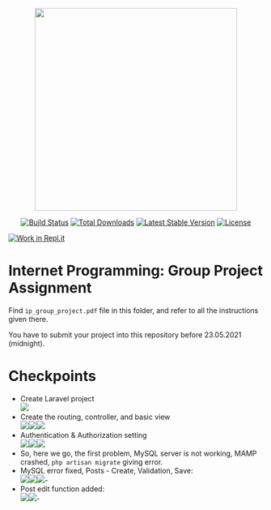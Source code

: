<p align="center"><a href="https://laravel.com" target="_blank"><img src="https://raw.githubusercontent.com/laravel/art/master/logo-lockup/5%20SVG/2%20CMYK/1%20Full%20Color/laravel-logolockup-cmyk-red.svg" width="400"></a></p>

<p align="center">
<a href="https://travis-ci.org/laravel/framework"><img src="https://travis-ci.org/laravel/framework.svg" alt="Build Status"></a>
<a href="https://packagist.org/packages/laravel/framework"><img src="https://img.shields.io/packagist/dt/laravel/framework" alt="Total Downloads"></a>
<a href="https://packagist.org/packages/laravel/framework"><img src="https://img.shields.io/packagist/v/laravel/framework" alt="Latest Stable Version"></a>
<a href="https://packagist.org/packages/laravel/framework"><img src="https://img.shields.io/packagist/l/laravel/framework" alt="License"></a>
</p>

[![Work in Repl.it](https://classroom.github.com/assets/work-in-replit-14baed9a392b3a25080506f3b7b6d57f295ec2978f6f33ec97e36a161684cbe9.svg)](https://classroom.github.com/online_ide?assignment_repo_id=402169&assignment_repo_type=GroupAssignmentRepo)
# Internet Programming: Group Project Assignment

Find `ip_group_project.pdf` file in this folder, and refer to all the instructions given there.

You have to submit your project into this repository before 23.05.2021 (midnight).

[comment]: <> (## Portfolio website)

[comment]: <> (`HTML` `CSS` `PHP` `LARAVEl` `MySQL`)

[comment]: <> (- Pages)

[comment]: <> (    - Landing page, should include )

[comment]: <> (    - Projects page,)

[comment]: <> (    - Registration & "Sign In" pages)

[comment]: <> (    - Blog post page)

# Checkpoints
- Create Laravel project <br><img src="screenshots/1.png">
- Create the routing, controller, and basic view <br><img src="screenshots/2.png"><img src="screenshots/3.png"><img src="screenshots/4.png">
- Authentication & Authorization setting <br><img src="screenshots/5.png"><img src="screenshots/6.png"><img src="screenshots/7.png">
- So, here we go, the first problem, MySQL server is not working, MAMP crashed, `php artisan migrate` giving error.
- MySQL error fixed, Posts - Create, Validation, Save:   <br><img src="screenshots/Posts.jpg"><img src="screenshots/Test_Validation.jpg"><img src="screenshots/Saved_Posts.jpg">-
- Post edit function added:   <br><img src="screenshots/Edit_Post.jpg"><img src="screenshots/Post_Edited.jpg">-
